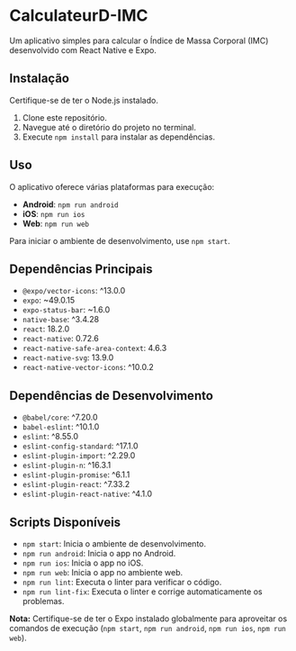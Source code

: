 # CalculateurD-IMC

Um aplicativo simples para calcular o Índice de Massa Corporal (IMC) desenvolvido com React Native e Expo.

## Instalação

Certifique-se de ter o Node.js instalado.

1. Clone este repositório.
2. Navegue até o diretório do projeto no terminal.
3. Execute `npm install` para instalar as dependências.

## Uso

O aplicativo oferece várias plataformas para execução:

- **Android**: `npm run android`
- **iOS**: `npm run ios`
- **Web**: `npm run web`

Para iniciar o ambiente de desenvolvimento, use `npm start`.

## Dependências Principais

- `@expo/vector-icons`: ^13.0.0
- `expo`: ~49.0.15
- `expo-status-bar`: ~1.6.0
- `native-base`: ^3.4.28
- `react`: 18.2.0
- `react-native`: 0.72.6
- `react-native-safe-area-context`: 4.6.3
- `react-native-svg`: 13.9.0
- `react-native-vector-icons`: ^10.0.2

## Dependências de Desenvolvimento

- `@babel/core`: ^7.20.0
- `babel-eslint`: ^10.1.0
- `eslint`: ^8.55.0
- `eslint-config-standard`: ^17.1.0
- `eslint-plugin-import`: ^2.29.0
- `eslint-plugin-n`: ^16.3.1
- `eslint-plugin-promise`: ^6.1.1
- `eslint-plugin-react`: ^7.33.2
- `eslint-plugin-react-native`: ^4.1.0

## Scripts Disponíveis

- `npm start`: Inicia o ambiente de desenvolvimento.
- `npm run android`: Inicia o app no Android.
- `npm run ios`: Inicia o app no iOS.
- `npm run web`: Inicia o app no ambiente web.
- `npm run lint`: Executa o linter para verificar o código.
- `npm run lint-fix`: Executa o linter e corrige automaticamente os problemas.

**Nota:** Certifique-se de ter o Expo instalado globalmente para aproveitar os comandos de execução (`npm start`, `npm run android`, `npm run ios`, `npm run web`).
